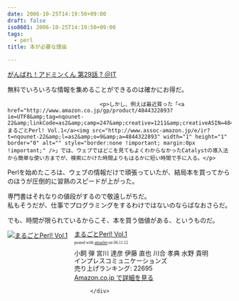 ```yaml
---
date: 2006-10-25T14:19:50+09:00
draft: false
iso8601: 2006-10-25T14:19:50+09:00
tags:
  - perl
title: 本が必要な理由

---
```


<div class="entry-body">
                                 <p><a title="がんばれ！アドミンくん 第29話 ? ＠IT" href="http://www.atmarkit.co.jp/fwin2k/itpropower/admin-kun/029/adminkun029.html">がんばれ！アドミンくん 第29話 ? ＠IT</a></p>

<p>無料でいろいろな情報を集めることができるのは確かにお得だ。</p>
                              
                                 <p>しかし、例えば最近買った「<a href="http://www.amazon.co.jp/gp/product/4844322893?ie=UTF8&amp;tag=nqounet-22&amp;linkCode=as2&amp;camp=247&amp;creative=1211&amp;creativeASIN=4844322893">まるごとPerl! Vol.1</a><img src="http://www.assoc-amazon.jp/e/ir?t=nqounet-22&amp;l=as2&amp;o=9&amp;a=4844322893" width="1" height="1" border="0" alt="" style="border:none !important; margin:0px !important;" />」では、ウェブではどこを見てもよくわからなかったCatalystの導入法から簡単な使い方までが、検索にかけた時間よりもはるかに短い時間で手に入る。</p>

<p>Perlを始めたころは、ウェブの情報だけで頑張っていたが、結局本を買ってからのほうが圧倒的に習熟のスピードが上がった。</p>

<p>専門書はそれなりの値段がするので敬遠しがちだ。<br />
私もそうだが、仕事でプログラミングをするわけではないのならばなおさらだ。</p>

<p>でも、時間が限られているからこそ、本を買う価値がある、というものだ。</p>

<div class="amazlet-box" style="margin-bottom:0px;"><div class="amazlet-image" style="float:left;"><a href="http://www.amazon.co.jp/exec/obidos/ASIN/4844322893/nqounet-22/ref=nosim/" name="amazletlink" id="amazletlink"><img src="http://images-jp.amazon.com/images/P/4844322893.09.MZZZZZZZ.jpg" alt="まるごとPerl! Vol.1" style="border: none;" /></a></div><div class="amazlet-info" style="float:left;margin-left:15px;line-height:120%"><div class="amazlet-name" style="margin-bottom:10px;line-height:120%"><a href="http://www.amazon.co.jp/exec/obidos/ASIN/4844322893/nqounet-22/ref=nosim/" name="amazletlink" id="amazletlink">まるごとPerl! Vol.1</a><div class="amazlet-powered-date" style="font-size:7pt;margin-top:5px;font-family:verdana;line-height:120%">posted with <a href="http://app.amazlet.com/amazlet/" title="まるごとPerl! Vol.1">amazlet</a> on 06.11.12</div></div><div class="amazlet-detail">小飼 弾 宮川 達彦 伊藤 直也 川合 孝典 水野 貴明 <br />インプレスコミュニケーションズ <br />売り上げランキング: 22695<br /></div><div class="amazlet-link" style="margin-top: 5px"><a href="http://www.amazon.co.jp/exec/obidos/ASIN/4844322893/nqounet-22/ref=nosim/" name="amazletlink" id="amazletlink">Amazon.co.jp で詳細を見る</a></div></div><div class="amazlet-footer" style="clear: left"></div></div>

                              </div>
